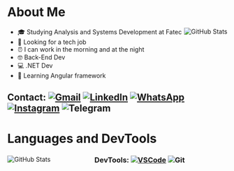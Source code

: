 # About Me

<img src="https://github-readme-stats.vercel.app/api?username=rafaScalet&theme=radical&count_private=false&show_icons=true&hide_title=true&" alt="GitHub Stats" align="right"/>

- 🎓 Studying Analysis and Systems Development at Fatec
- 💼 Looking for a tech job
- ⏰ I can work in the morning and at the night
- 🤓 Back-End Dev
- 💻 .NET Dev
- 📖 Learning Angular framework

## Contact: [![Gmail](https://img.shields.io/badge/Gmail-D14836?style=flat&logo=gmail&logoColor=white)](mailto:rafaelscalet2018@gmail.com) [![LinkedIn](https://img.shields.io/badge/-LinkedIn-0e76a8?style=flat&logo=Linkedin&logoColor=white)](https://www.linkedin.com/in/scalety/) [![WhatsApp](https://img.shields.io/badge/-WhatsApp-25d366?style=flat&labelColor=25d366&logo=whatsapp&logoColor=white)](https://wa.me/5511971008845?text=ol%C3%A1,%20entrei%20em%20contato%20pelo%20seu%20link) [![Instagram](https://img.shields.io/badge/-Instagram-E1306C?style=flat&labelColor=E1306C&logo=instagram&logoColor=white)](https://www.instagram.com/sscalet_/) ![Telegram](https://img.shields.io/badge/telegram-0088cc?style=flat&logo=telegram&logoColor=white)

# Languages and DevTools

<div align="center">
  <img src="https://github-readme-stats.vercel.app/api/top-langs/?username=rafaScalet&theme=radical&count_private=false&layout=donut&hide_title=true&" alt="GitHub Stats" align="left">
  
  ### DevTools: [![VSCode](https://img.shields.io/badge/vscode-0078d7?style=for-the-badge&logo=visual-studio-code&logoColor=white)](Scalety.code-profile) ![Git](https://img.shields.io/badge/git-f34f29?style=for-the-badge&logo=git&logoColor=white)

</div>
